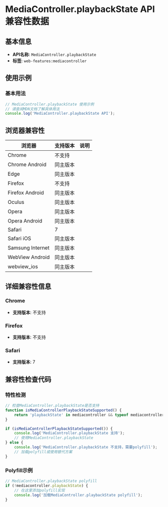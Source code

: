 # MediaController.playbackState API 兼容性数据

## 基本信息

- **API名称**: `MediaController.playbackState`
- **标签**: `web-features:mediacontroller`

## 使用示例

### 基本用法

```javascript
// MediaController.playbackState 使用示例
// 请查阅MDN文档了解具体用法
console.log('MediaController.playbackState API');
```

## 浏览器兼容性

| 浏览器 | 支持版本 | 说明 |
|--------|----------|------|
| Chrome | 不支持 |  |
| Chrome Android | 同主版本 |  |
| Edge | 同主版本 |  |
| Firefox | 不支持 |  |
| Firefox Android | 同主版本 |  |
| Oculus | 同主版本 |  |
| Opera | 同主版本 |  |
| Opera Android | 同主版本 |  |
| Safari | 7 |  |
| Safari iOS | 同主版本 |  |
| Samsung Internet | 同主版本 |  |
| WebView Android | 同主版本 |  |
| webview_ios | 同主版本 |  |

## 详细兼容性信息

### Chrome

- **支持版本**: 不支持

### Firefox

- **支持版本**: 不支持

### Safari

- **支持版本**: 7

## 兼容性检查代码

### 特性检测

```javascript
// 检查MediaController.playbackState是否支持
function isMediaControllerPlaybackStateSupported() {
    return 'playbackState' in mediacontroller && typeof mediacontroller.playbackState === 'function';
}

if (isMediaControllerPlaybackStateSupported()) {
    console.log('MediaController.playbackState 支持');
    // 使用MediaController.playbackState
} else {
    console.log('MediaController.playbackState 不支持，需要polyfill');
    // 加载polyfill或使用替代方案
}
```

### Polyfill示例

```javascript
// MediaController.playbackState polyfill
if (!mediacontroller.playbackState) {
    // 在这里添加polyfill实现
    console.log('加载MediaController.playbackState polyfill');
}
```

